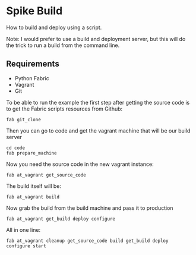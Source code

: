 # Spike Build

How to build and deploy using a script.

Note: I would prefer to use a build and deployment server, but this will do the trick to run a build from the command line.

## Requirements

* Python Fabric
* Vagrant
* Git

To be able to run the example the first step after getting the source code is to get the Fabric scripts resources from Github:
```
fab git_clone
```

Then you can go to code and get the vagrant machine that will be our build server
```
cd code
fab prepare_machine

```

Now you need the source code in the new vagrant instance:
```
fab at_vagrant get_source_code
```

The build itself will be:
```
fab at_vagrant build
```

Now grab the build from the build machine and pass it to production
```
fab at_vagrant get_build deploy configure
```

All in one line:
```
fab at_vagrant cleanup get_source_code build get_build deploy configure start
```
